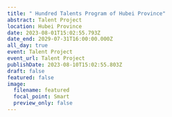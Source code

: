 ```yaml
---
title: " Hundred Talents Program of Hubei Province"
abstract: Talent Project
location: Hubei Province
date: 2023-08-01T15:02:55.793Z
date_end: 2029-07-31T16:00:00.000Z
all_day: true
event: Talent Project
event_url: Talent Project
publishDate: 2023-08-10T15:02:55.803Z
draft: false
featured: false
image:
  filename: featured
  focal_point: Smart
  preview_only: false
---
```

